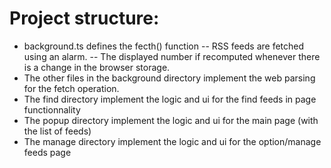 # Project structure:

- background.ts defines the fecth() function
-- RSS feeds are fetched using an alarm.
-- The displayed number if recomputed whenever there is a change in the browser storage.
- The other files in the background directory implement the web parsing for the fetch operation.
- The find directory implement the logic and ui for the find feeds in page functionnality
- The popup directory implement the logic and ui for the main page (with the list of feeds)
- The manage directory implement the logic and ui for the option/manage feeds page